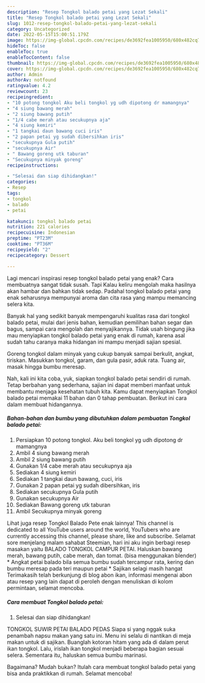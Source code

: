 ```yaml
---
description: "Resep Tongkol balado petai yang Lezat Sekali"
title: "Resep Tongkol balado petai yang Lezat Sekali"
slug: 1012-resep-tongkol-balado-petai-yang-lezat-sekali
category: Uncategorized
date: 2022-05-15T15:00:51.179Z
image: https://img-global.cpcdn.com/recipes/de3692fea1005950/680x482cq70/tongkol-balado-petai-foto-resep-utama.jpg
hideToc: false
enableToc: true
enableTocContent: false
thumbnail: https://img-global.cpcdn.com/recipes/de3692fea1005950/680x482cq70/tongkol-balado-petai-foto-resep-utama.jpg
cover: https://img-global.cpcdn.com/recipes/de3692fea1005950/680x482cq70/tongkol-balado-petai-foto-resep-utama.jpg
author: Admin
authorAv: notfound
ratingvalue: 4.2
reviewcount: 23
recipeingredient:
- "10 potong tongkol Aku beli tongkol yg udh dipotong dr mamangnya"
- "4 siung bawang merah"
- "2 siung bawang putih"
- "1/4 cabe merah atau secukupnya aja"
- "4 siung kemiri"
- "1 tangkai daun bawang cuci iris"
- "2 papan petai yg sudah dibersihkan iris"
- "secukupnya Gula putih"
- "secukupnya Air"
- " Bawang goreng utk taburan"
- "Secukupnya minyak goreng"
recipeinstructions:

- "Selesai dan siap dihidangkan!"
categories:
- Resep
tags:
- tongkol
- balado
- petai

katakunci: tongkol balado petai 
nutrition: 221 calories
recipecuisine: Indonesian
preptime: "PT23M"
cooktime: "PT36M"
recipeyield: "2"
recipecategory: Dessert

---
```



Lagi mencari inspirasi resep tongkol balado petai yang enak? Cara membuatnya sangat tidak susah. Tapi Kalau keliru mengolah maka hasilnya akan hambar dan bahkan tidak sedap. Padahal tongkol balado petai yang enak seharusnya mempunyai aroma dan cita rasa yang mampu memancing selera kita.


Banyak hal yang sedikit banyak mempengaruhi kualitas rasa dari tongkol balado petai, mulai dari jenis bahan, kemudian pemilihan bahan segar dan bagus, sampai cara mengolah dan menyajikannya. Tidak usah bingung jika mau menyiapkan tongkol balado petai yang enak di rumah, karena asal sudah tahu caranya maka hidangan ini mampu menjadi sajian spesial.

Goreng tongkol dalam minyak yang cukup banyak sampai berkulit, angkat, tiriskan. Masukkan tongkol, garam, dan gula pasir, aduk rata. Tuang air, masak hingga bumbu meresap.


Nah, kali ini kita coba, yuk, siapkan tongkol balado petai sendiri di rumah. Tetap berbahan yang sederhana, sajian ini dapat memberi manfaat untuk membantu menjaga kesehatan tubuh kita. Kamu dapat menyiapkan Tongkol balado petai memakai 11 bahan dan 0 tahap pembuatan. Berikut ini cara dalam membuat hidangannya.

<!--inarticleads1-->

##### Bahan-bahan dan bumbu yang dibutuhkan dalam pembuatan Tongkol balado petai:

1. Persiapkan 10 potong tongkol. Aku beli tongkol yg udh dipotong dr mamangnya
1. Ambil 4 siung bawang merah
1. Ambil 2 siung bawang putih
1. Gunakan 1/4 cabe merah atau secukupnya aja
1. Sediakan 4 siung kemiri
1. Sediakan 1 tangkai daun bawang, cuci, iris
1. Gunakan 2 papan petai yg sudah dibersihkan, iris
1. Sediakan secukupnya Gula putih
1. Gunakan secukupnya Air
1. Sediakan  Bawang goreng utk taburan
1. Ambil Secukupnya minyak goreng


Lihat juga resep Tongkol Balado Pete enak lainnya! This channel is dedicated to all YouTube users around the world, YouTubers who are currently accessing this channel, please share, like and subscribe. Selamat sore menjelang malam sahabat Steemian, hari ini aku ingin berbagi resep masakan yaitu BALADO TONGKOL CAMPUR PETAI. Haluskan bawang merah, bawang putih, cabe merah, dan tomat. (bisa menggunakan blender) * Angkat petai balado bila semua bumbu sudah tercampur rata, kering dan bumbu meresap pada teri maupun petai * Sajikan selagi masih hangat Terimakasih telah berkunjung di blog abon ikan, informasi mengenai abon atau resep yang lain dapat di peroleh dengan menuliskan di kolom permintaan, selamat mencoba. 

<!--inarticleads2-->

##### Cara membuat Tongkol balado petai:


1. Selesai dan siap dihidangkan!

TONGKOL SUWIR PETAI BALADO PEDAS Siapa si yang nggak suka penambah napsu makan yang satu ini. Menu ini selalu di nantikan di meja makan untuk di sajikan. Buanglah kotoran hitam yang ada di dalam perut ikan tongkol. Lalu, irislah ikan tongkol menjadi beberapa bagian sesuai selera. Sementara itu, haluskan semua bumbu marinasi. 

Bagaimana? Mudah bukan? Itulah cara membuat tongkol balado petai yang bisa anda praktikkan di rumah. Selamat mencoba!
